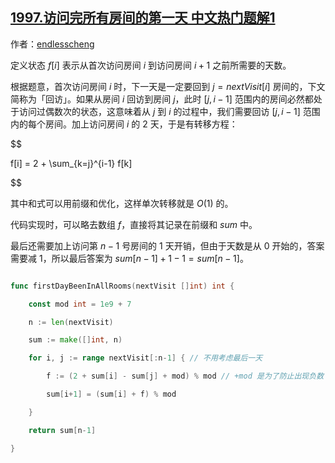 ## [1997.访问完所有房间的第一天 中文热门题解1](https://leetcode.cn/problems/first-day-where-you-have-been-in-all-the-rooms/solutions/100000/qian-zhui-he-you-hua-dp-by-endlesscheng-j10b)

作者：[endlesscheng](https://leetcode.cn/u/endlesscheng)

定义状态 $f[i]$ 表示从首次访问房间 $i$ 到访问房间 $i+1$ 之前所需要的天数。

根据题意，首次访问房间 $i$ 时，下一天是一定要回到 $j=\textit{nextVisit}[i]$ 房间的，下文简称为「回访」。如果从房间 $i$ 回访到房间 $j$，此时 $[j,i-1]$ 范围内的房间必然都处于访问过偶数次的状态，这意味着从 $j$ 到 $i$ 的过程中，我们需要回访 $[j,i-1]$ 范围内的每个房间。加上访问房间 $i$ 的 $2$ 天，于是有转移方程：

$$
f[i] = 2 + \sum_{k=j}^{i-1} f[k]
$$

其中和式可以用前缀和优化，这样单次转移就是 $O(1)$ 的。

代码实现时，可以略去数组 $f$，直接将其记录在前缀和 $\textit{sum}$ 中。

最后还需要加上访问第 $n-1$ 号房间的 $1$ 天开销，但由于天数是从 $0$ 开始的，答案需要减 $1$，所以最后答案为 $\textit{sum}[n-1]+1-1=\textit{sum}[n-1]$。

```go
func firstDayBeenInAllRooms(nextVisit []int) int {
	const mod int = 1e9 + 7
	n := len(nextVisit)
	sum := make([]int, n)
	for i, j := range nextVisit[:n-1] { // 不用考虑最后一天
		f := (2 + sum[i] - sum[j] + mod) % mod // +mod 是为了防止出现负数
		sum[i+1] = (sum[i] + f) % mod
	}
	return sum[n-1]
}
```